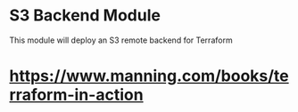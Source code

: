 # S3 Backend Module
This module will deploy an S3 remote backend for Terraform

# https://www.manning.com/books/terraform-in-action